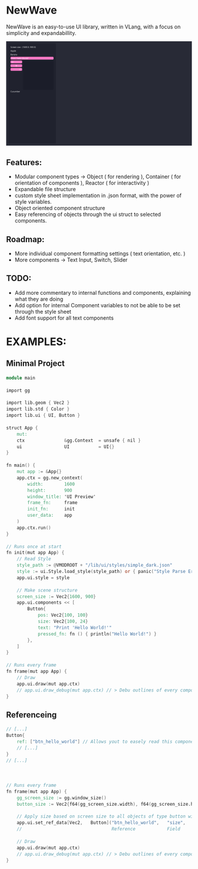 # NewWave

NewWave is an easy-to-use UI library, written in VLang, with a focus on simplicity and expandabillity.

![Screenshot of NewWave in action, the Demo Scene with the basic SimpleDark style.](/screenshots/screenshot1.png)


## Features:
- Modular component types -> Object ( for rendering ), Container ( for orientation of components ), Reactor ( for interactivity )
- Expandable file structure
- custom style sheet implementation in .json format, with the power of style variables.
- Object oriented component structure
- Easy referencing of objects through the ui struct to selected components.

## Roadmap:
- More individual component formatting settings ( text orientation, etc. )
- More components -> Text Input, Switch, Slider

## TODO:
- Add more commentary to internal functions and components, explaining what they are doing
- Add option for internal Component variables to not be able to be set through the style sheet
- Add font support for all text components


# EXAMPLES:


## Minimal Project
```v
module main

import gg

import lib.geom { Vec2 }
import lib.std { Color }
import lib.ui { UI, Button }

struct App {
	mut:
	ctx               &gg.Context  = unsafe { nil }
	ui                UI           = UI{}
}

fn main() {
	mut app := &App{}
	app.ctx = gg.new_context(
		width:        1600
		height:       900
		window_title: 'UI Preview'
		frame_fn:     frame
		init_fn:      init
		user_data:    app
	)
	app.ctx.run()
}

// Runs once at start
fn init(mut app App) {
    // Read Style
	style_path := @VMODROOT + "/lib/ui/styles/simple_dark.json"
	style := ui.Style.load_style(style_path) or { panic("Style Parse Error : ${err}") }
	app.ui.style = style
	
    // Make scene structure
	screen_size := Vec2{1600, 900}
	app.ui.components << [
        Button{
            pos: Vec2{100, 100}
            size: Vec2{100, 24}
            text: "Print 'Hello World!'"
            pressed_fn: fn () { println("Hello World!") }
        },
    ]
}

// Runs every frame
fn frame(mut app App) {
	// Draw
	app.ui.draw(mut app.ctx)
	// app.ui.draw_debug(mut app.ctx) // > Debu outlines of every component
}
```


## Referenceing

```v
// [...]
Button{
    ref: ["btn_hello_world"] // Allows yout to easely read this component ( Button ) from the UI struct in App
    // [...]
}
// [...]



// Runs every frame
fn frame(mut app App) {
	gg_screen_size := gg.window_size()
	button_size := Vec2{f64(gg_screen_size.width), f64(gg_screen_size.height)} - Vec2{200, 200}
	
    // Apply size based on screen size to all objects of type button with the given reference
	app.ui.set_ref_data[Vec2,   Button]("btn_hello_world",   "size",   button_size)
	//                                  Reference            Field     Value
    
	// Draw
	app.ui.draw(mut app.ctx)
	// app.ui.draw_debug(mut app.ctx) // > Debu outlines of every component
}
```
